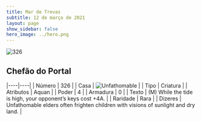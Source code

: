 ```yaml
---
title: Mar de Trevas
subtitle: 12 de março de 2021
layout: page
show_sidebar: false
hero_image: ../hero.png
---
```


![326](https://cdn.keyforgegame.com/media/card_front/pt/496_326_VXGV869RHQ8H_pt.png)

## Chefão do Portal

|----|----|
| Número | 326 |
| Casa | ![Unfathomable](https://archonarcana.com/images/thumb/1/10/Unfathomable.png/22px-Unfathomable.png "Abissais") |
| Tipo | Criatura |
| Atributos | Aquan |
| Poder | 4 |
| Armadura | 0 |
| Texto | (M) While the tide is high, your opponent’s keys cost +4A. |
| Raridade | Rara |
| Dizeres | Unfathomable elders often frighten children with visions of sunlight and dry land. |
